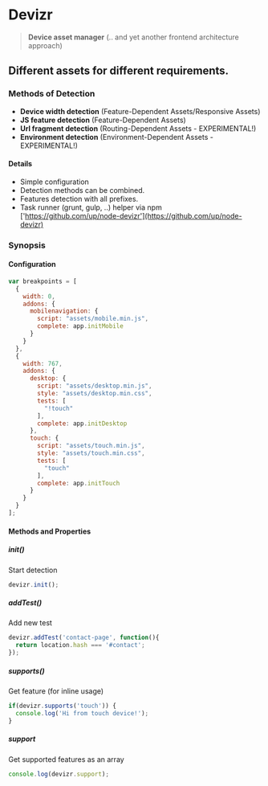 Devizr
======

> **Device asset manager** (.. and yet another frontend architecture approach)

## Different assets for different requirements.

### Methods of Detection
- **Device width detection** (Feature-Dependent Assets/Responsive Assets)
- **JS feature detection** (Feature-Dependent Assets)
- **Url fragment detection** (Routing-Dependent Assets - EXPERIMENTAL!)
- **Environment detection** (Environment-Dependent Assets - EXPERIMENTAL!)

#### Details

- Simple configuration
- Detection methods can be combined.
- Features detection with all prefixes.
- Task runner (grunt, gulp, ..) helper via npm ['https://github.com/up/node-devizr'](https://github.com/up/node-devizr)

### Synopsis

#### Configuration

```js
var breakpoints = [
  {
    width: 0,
    addons: {
      mobilenavigation: {
        script: "assets/mobile.min.js",
        complete: app.initMobile
      }
    }
  },
  {
    width: 767,
    addons: {
      desktop: {
        script: "assets/desktop.min.js",
        style: "assets/desktop.min.css",
        tests: [
          "!touch"
        ],
        complete: app.initDesktop
      },
      touch: {
        script: "assets/touch.min.js",
        style: "assets/touch.min.css",
        tests: [
          "touch"
        ],
        complete: app.initTouch
      }
    }
  }
];
```

#### Methods and Properties

##### init()
Start detection
```js
devizr.init();
```

##### addTest()
Add new test
```js
devizr.addTest('contact-page', function(){
  return location.hash === '#contact';
});
```

##### supports()
Get feature (for inline usage)
```js
if(devizr.supports('touch')) {
  console.log('Hi from touch device!');
}
```

##### support
Get supported features as an array
```js
console.log(devizr.support);
```